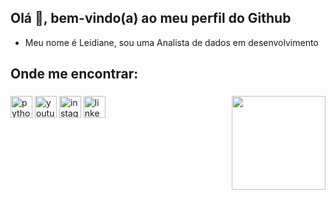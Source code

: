 <h2 align="left">Olá 👋, bem-vindo(a) ao meu perfil do Github </h2>

- Meu nome é Leidiane, sou uma Analista de dados em desenvolvimento

<h2 align="left">Onde me encontrar: </h2>






<div align="center">
   

###

<img align="right" height="150" src="https://i.imgflip.com/65efzo.gif"  />

###

<div align="left">
  
   
    
  
 


<div align="left">
   <img src="https://cdn.jsdelivr.net/gh/devicons/devicon/icons/python/python-original.svg" height="35" alt="python logo"  />
   <img src="https://img.shields.io/static/v1?message=Youtube&logo=youtube&label=&color=FF0000&logoColor=white&labelColor=&style=for-the-badge" height="35" alt="youtube logo"  />
  <img src="https://img.shields.io/static/v1?message=Instagram&logo=instagram&label=&color=E4405F&logoColor=white&labelColor=&style=for-the-badge" height="35" alt="instagram logo"  />
  <img src="https://img.shields.io/static/v1?message=LinkedIn&logo=linkedin&label=&color=0077B5&logoColor=white&labelColor=&style=for-the-badge" height="35" alt="linkedin logo"  />
</div>

###

<br clear="both">



###
